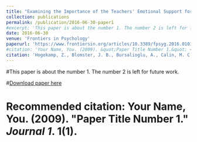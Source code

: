 ```yaml
---
title: "Examining the Importance of the Teachers' Emotional Support for Students' Social Inclusion Using the One-with-Many Design"
collection: publications
permalink: /publication/2016-06-30-paper1
#excerpt: 'This paper is about the number 1. The number 2 is left for future work.'
date: 2016-06-30
venue: 'Frontiers in Psychology'
paperurl: 'https://www.frontiersin.org/articles/10.3389/fpsyg.2016.01014/full'
#citation: 'Your Name, You. (2009). &quot;Paper Title Number 1.&quot; <i>Journal 1</i>. 1(1).'
citation: 'Hogekamp, Z., Blomster, J. B., Bursalioglu, A., Calin, M. C., Çetinçelik, M., Haastrup, L., & Van den Berg, Y. H. M. (2016). Examining the Importance of the Teachers' Emotional Support for Students' Social Inclusion Using the One-with-Many Design. <i> Frontiers in Psychology </i>, 7: 1014. doi:10.3389/fpsyg.2016.01014.'
---
```

#This paper is about the number 1. The number 2 is left for future work.

#[Download paper here](http://academicpages.github.io/files/paper1.pdf)

# Recommended citation: Your Name, You. (2009). "Paper Title Number 1." <i>Journal 1</i>. 1(1).
